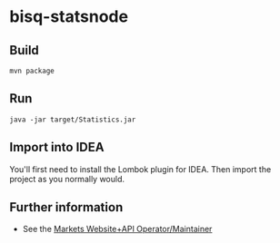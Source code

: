 # bisq-statsnode

## Build

    mvn package

## Run

    java -jar target/Statistics.jar

## Import into IDEA

You'll first need to install the Lombok plugin for IDEA. Then import the project as you normally would.

## Further information

 - See the [Markets Website+API Operator/Maintainer](https://github.com/bisq-network/roles/issues/9)
